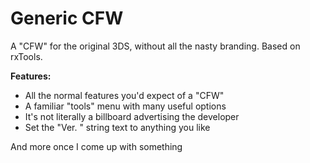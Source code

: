 # Generic CFW
A "CFW" for the original 3DS, without all the nasty branding. Based on rxTools.

__Features:__

* All the normal features you'd expect of a "CFW"
* A familiar "tools" menu with many useful options
* It's not literally a billboard advertising the developer
* Set the "Ver. " string text to anything you like

And more once I come up with something
